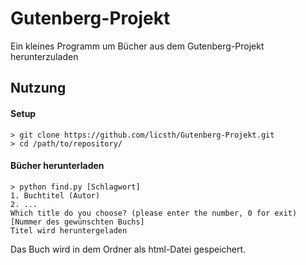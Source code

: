 # Gutenberg-Projekt

Ein kleines Programm um Bücher aus dem Gutenberg-Projekt herunterzuladen

## Nutzung

#### Setup

```shell
> git clone https://github.com/licsth/Gutenberg-Projekt.git
> cd /path/to/repository/
```

#### Bücher herunterladen

```shell
> python find.py [Schlagwort]
1. Buchtitel (Autor)
2. ...
Which title do you choose? (please enter the number, 0 for exit) [Nummer des gewünschten Buchs]
Titel wird heruntergeladen
```

Das Buch wird in dem Ordner als html-Datei gespeichert.

